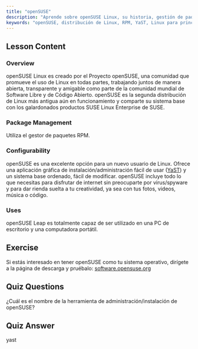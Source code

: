 ```yaml
---
title: "openSUSE"
description: "Aprende sobre openSUSE Linux, su historia, gestión de paquetes (RPM) y configurabilidad con YaST. Descubre por qué openSUSE es excelente para principiantes."
keywords: "openSUSE, distribución de Linux, RPM, YaST, Linux para principiantes, tutorial de openSUSE, guía de Linux"
---
```


## Lesson Content

### Overview

openSUSE Linux es creado por el Proyecto openSUSE, una comunidad que promueve el uso de Linux en todas partes, trabajando juntos de manera abierta, transparente y amigable como parte de la comunidad mundial de Software Libre y de Código Abierto. openSUSE es la segunda distribución de Linux más antigua aún en funcionamiento y comparte su sistema base con los galardonados productos SUSE Linux Enterprise de SUSE.

### Package Management

Utiliza el gestor de paquetes RPM.

### Configurability

openSUSE es una excelente opción para un nuevo usuario de Linux. Ofrece una aplicación gráfica de instalación/administración fácil de usar ([YaST](http://yast.github.io/)) y un sistema base ordenado, fácil de modificar. openSUSE incluye todo lo que necesitas para disfrutar de internet sin preocuparte por virus/spyware y para dar rienda suelta a tu creatividad, ya sea con tus fotos, videos, música o código.

### Uses

openSUSE Leap es totalmente capaz de ser utilizado en una PC de escritorio y una computadora portátil.

## Exercise

Si estás interesado en tener openSUSE como tu sistema operativo, dirígete a la página de descarga y pruébalo: [software.opensuse.org](https://software.opensuse.org/)

## Quiz Questions

¿Cuál es el nombre de la herramienta de administración/instalación de openSUSE?

## Quiz Answer

yast
